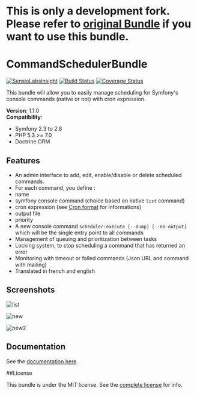 # This is only a development fork. Please refer to [original Bundle](https://github.com/J-Mose/CommandSchedulerBundle) if you want to use this bundle.


CommandSchedulerBundle
======================

[![SensioLabsInsight](https://insight.sensiolabs.com/projects/f0991948-dd04-4f4d-a6a4-1a348d1ceb57/mini.png)](https://insight.sensiolabs.com/projects/f0991948-dd04-4f4d-a6a4-1a348d1ceb57)
[![Build Status](https://travis-ci.org/homerjsimpson000/CommandSchedulerBundle.svg)](https://travis-ci.org/homerjsimpson000/CommandSchedulerBundle)
[![Coverage Status](https://coveralls.io/repos/homerjsimpson000/CommandSchedulerBundle/badge.svg?branch=master&service=github)](https://coveralls.io/github/homerjsimpson000/CommandSchedulerBundle?branch=master)

This bundle will allow you to easily manage scheduling for Symfony's console commands (native or not) with cron expression.

**Version**: 1.1.0  
**Compatibility**:  
 - Symfony 2.3 to 2.8
 - PHP 5.3 >= 7.0
 - Doctrine ORM

## Features

- An admin interface to add, edit, enable/disable or delete scheduled commands.
- For each command, you define : 
 - name
 - symfony console command (choice based on native `list` command)
 - cron expression (see [Cron format](http://en.wikipedia.org/wiki/Cron#Format) for informations)
 - output file 
 - priority
- A new console command `scheduler:execute [--dump] [--no-output]` which will be the single entry point to all commands
- Management of queuing and prioritization between tasks 
- Locking system, to stop scheduling a command that has returned an error
- Monitoring with timeout or failed commands (Json URL and command with mailing)
- Translated in french and english

## Screenshots
![list](Resources/doc/images/scheduled-list.png)

![new](Resources/doc/images/new-schedule.png)

![new2](Resources/doc/images/command-list.png)

## Documentation

See the [documentation here](Resources/doc/index.md).

##License

This bundle is under the MIT license. See the [complete license](Resources/meta/LICENCE) for info.
